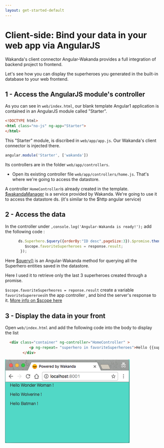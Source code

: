 ```yaml
---
layout: get-started-default
---
```


# Client-side: Bind your data in your web app via AngularJS

Wakanda's client connector Angular-Wakanda provides a full integration of backend project to frontend. 

Let's see how you can display the superheroes you generated in the built-in database to your web frontend.


## 1 - Access the AngularJS module's controller

As you can see in `web/index.html`, our blank template Angular1 application is contained in an AngularJS module called "Starter".

```html
<!DOCTYPE html>
<html class="no-js" ng-app="Starter">
</html>
```

This "Starter" module, is discribed in `web/app/app.js`. Our Wakanda's client connector is injected there. 

```javascript
angular.module('Starter', ['wakanda'])
```

Its controllers are in the folder `web/app/controllers`.


- Open its existing controller file `web/app/controllers/home.js`. That's where we're going to access the datastore.

A controller `HomeController`is already created in the template.
[$wakandaManager](https://wakanda.github.io/angular-wakanda/#/doc/api-reference/wakanda-manager) is a service provided by Wakanda. We're going to use it to access the datastore ds. (it's similar to the $http angular service)

## 2 - Access the data

In the controller under `,console.log('Angular-Wakanda is ready!');` add the following code :

```javascript
      ds.Superhero.$query({orderBy:"ID desc",pageSize:3}).$promise.then(function(response) {
         $scope.favoriteSuperheroes = response.result; 
       });
```
Here [$query()](https://wakanda.github.io/angular-wakanda/#/doc/api-reference/dataclass) is an Angular-Wakanda method for querying all the Superhero entities saved in the datastore. 

Here I used it to retrieve only the last 3 superheroes created through a promise.

`$scope.favoriteSuperheores = reponse.result` create a variable `favoriteSupereroes`in the app controller , and bind the server's response to it. [More info on $scope here](https://www.w3schools.com/angular/angular_scopes.asp)


## 3 - Display the data in your front

Open `web/index.html` and add the following code into the body to display the list

```html
  <div class="container" ng-controller="HomeController" >
           <p ng-repeat= "superhero in favoriteSuperheroes">Hello {{superhero.name}} !</p>
        </div>
```
<img src="../img/hww2-display-data-final.png" />

<!-- <div class="navigation-step">
  <a class="btn next-button" href="build-mobile-app.html">Step 5: Build your mobile app <i class="icon-chevron-right"></i></a>
</div> -->
